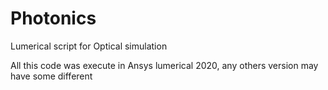# Photonics
Lumerical script for Optical simulation

All this code was execute in Ansys lumerical 2020, any others version may have some different

